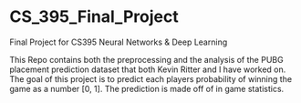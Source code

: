 # CS_395_Final_Project
Final Project for CS395 Neural Networks &amp; Deep Learning

This Repo contains both the preprocessing and the analysis of the PUBG placement prediction dataset that both Kevin Ritter and I have worked on.
The goal of this project is to predict each players probability of winning the game as a number [0, 1]. The prediction is made off of in game
statistics.
